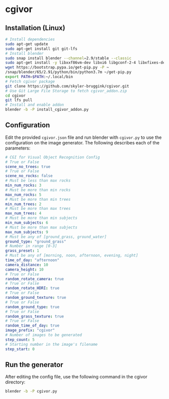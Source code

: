 # cgivor

## Installation (Linux)
```bash
# Install dependencies
sudo apt-get update
sudo apt-get install git git-lfs
# Install blender
sudo snap install blender --channel=2.9/stable --classic
sudo apt-get install -y libxxf86vm-dev libxi6 libgconf-2-4 libxfixes-dev libgl-dev libxrender-dev
wget https://bootstrap.pypa.io/get-pip.py -P ~
/snap/blender/65/2.91/python/bin/python3.7m ~/get-pip.py
export PATH=$PATH:~/.local/bin
# Fetch cgivor package
git clone https://github.com/skyler-bruggink/cgivor.git
# Use Git Large File Storage to fetch cgivor_addon.zip
cd cgivor
git lfs pull
# Install and enable addon
blender -b -P install_cgivor_addon.py
```

## Configuration
Edit the provided `cgivor.json` file and run blender with `cgivor.py` to use the configuration on the image generator. The following describes each of the parameters:
```yaml
# CGI for Visual Object Recognition Config
# True or False
scene_no_trees: true
# True or False
scene_no_rocks: false
# Must be less than max rocks
min_num_rocks: 3
# Must be more than min rocks
max_num_rocks: 5
# Must be more than min trees
min_num_trees: 2
# Must be more than max trees
max_num_trees: 4
# Must be more than min subjects
min_num_subjects: 6
# Must be more than max subjects
max_num_subjects: 9
# Must be any of [ground_grass, ground_water]
ground_type: "ground_grass"
# Number in range [0-3]
grass_preset: 1
# Must be any of [morning, noon, afternoon, evening, night]
time_of_day: "afternoon"
camera_distance: 10
camera_height: 10
# True or False
random_rotate_camera: true
# True or False
random_rotate_HDRI: true
# True or False
random_ground_texture: true
# True or False
random_ground_type: true
# True or False
random_grass_texture: true
# True or False
random_time_of_day: true
image_prefix: "cgivor"
# Number of images to be generated
step_count: 5
# Starting number in the image's filename
step_start: 0
```

## Run the generator
After editing the config file, use the following command in the cgivor directory:
```bash
blender -b -P cgivor.py
```
